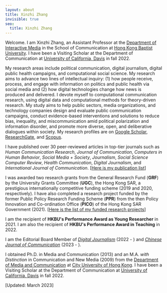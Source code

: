 ```yaml
---
layout: about
title: Xinzhi Zhang
invisible: true
seo:
  title: Xinzhi Zhang
---
```



Welcome. I am Xinzhi Zhang, an Assistant Professor at the [Department of Interactive Media](https://scholars.hkbu.edu.hk/en/persons/xinzhi-zhang-11) in the School of Communication at [Hong Kong Baptist University](http://www.hkbu.edu.hk). I have been a Visiting Scholar at the Department of Communication at [University of California, Davis](https://www.ucdavis.edu/) in fall 2022. 

My research areas include political communication, digital journalism, digital public health campaigns, and computational social science. My research aims to advance two lines of intellectual inquiry: (1) how people receive, process, and engage with information on politics and public health via social media and (2) how digital technologies change how news is produced and delivered. I devote myself to computational communication research, using digital data and computational methods for theory-driven research. My study aims to help public sectors, media organizations, and technology companies design and evaluate public communication campaigns, conduct evidence-based interventions and solutions to reduce bias, inequality, and miscommunication amid political polarization and information disorder, and promote more diverse, open, and deliberative dialogues within society. My research profiles are on [Google Scholar](https://scholar.google.com.hk/citations?user=iOFeIDIAAAAJ&hl=en), [ResearchGate](https://www.researchgate.net/profile/Xinzhi_Zhang3), and [Scopus](https://scholars.hkbu.edu.hk/en/persons/xinzhi-zhang-11). 

I have published over 30 peer-reviewed articles in top-tier journals such as *Human Communication Research*, *Journal of Communication*, *Computers in Human Behavior*, *Social Media + Society*, *Journalism*, *Social Science Computer Review*, *Health Communication*, *Digital Journalism*, and *International Journal of Communication*. [[Here is my publication list](https://xzzhang2.github.io/pages/pubs.html)]

I was awarded two research grants from the General Research Fund (**GRF**) by the University Grants Committee (**UGC**), the Hong Kong SAR, a prestigious internationally competitive funding scheme (2019 and 2020, respectively). I have also completed a research project funded by the former Public Policy Research Funding Scheme (**PPR**) from the then Policy Innovation and Co-ordination Office (**PICO**) of the Hong Kong SAR Government (2021). [[Here is the list of my funded research projects](https://xzzhang2.github.io/pages/projects.html)] 

I am the recipient of **HKBU's Performance Award as Young Researcher** in 2021. I am also the recipient of **HKBU's Performance Award in Teaching** in 2022. 

I am the Editorial Board Member of [*Digital Journalism*](https://www.tandfonline.com/toc/rdij20/current) (2022 - ) and [*Chinese Journal of Communication*](https://www.tandfonline.com/toc/rcjc20/current) (2023 - ).  

I obtained Ph.D. in Media and Communication (2013) and an M.A. *with Distinction* in Communication and New Media (2009) from the [Department of Media and Communication](http://www6.cityu.edu.hk/com/) at [City University of Hong Kong](www.cityu.edu.hk). I have been a Visiting Scholar at the Department of Communication at [University of California, Davis](https://www.ucdavis.edu/) in fall 2022. 

[Updated: March 2023] 


